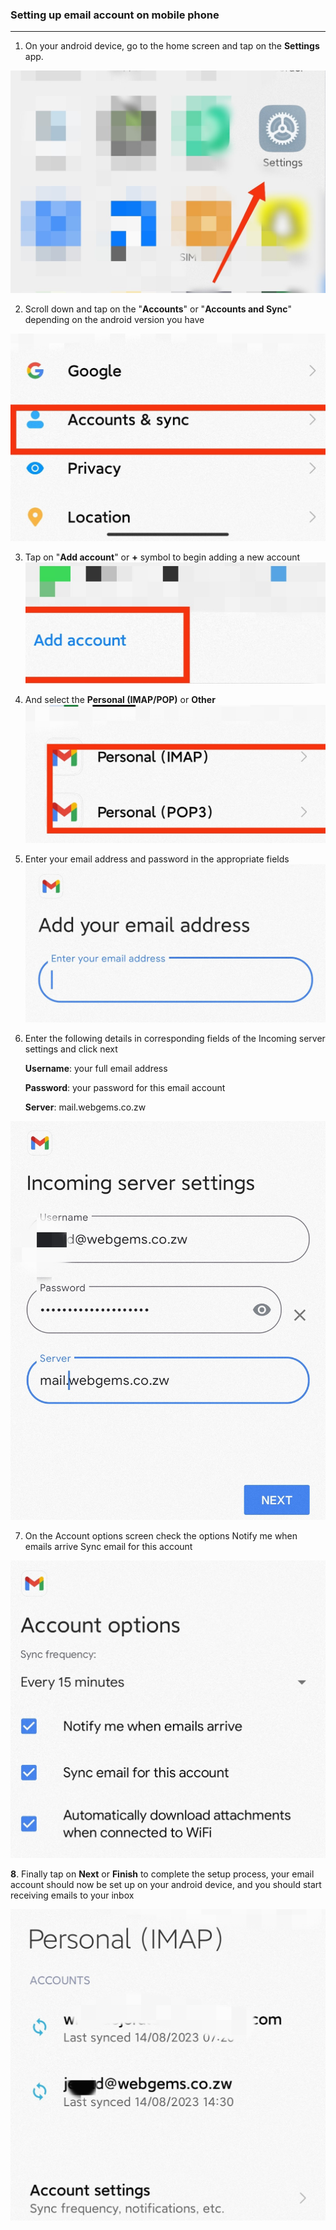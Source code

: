 ### Setting up email account on mobile phone

---

1. On your android device, go to the home screen and tap on the **Settings** app.
   
![](mobile1.jpg)
   
2. Scroll down and tap on the "**Accounts**" or "**Accounts and Sync**" depending on the android version you have
   
![](mobile2.jpg)
   
3. Tap on "**Add account**" or **+** symbol to begin adding a new account 
![](mobile3.jpg)
   
4. And select the **Personal (IMAP/POP)** or **Other**
![](mobile4.jpg)
   
5. Enter your email address and password in the appropriate fields 
![](mobile5.jpg)
   
6. Enter the following details in corresponding fields of the Incoming server settings and click next
   
    **Username**: your full email address

    **Password**: your password for this email account

    **Server**: mail.webgems.co.zw

![](mobile6.jpg)


7. On the Account options screen check the options
   Notify me when emails arrive
   Sync email for this account
       
![](mobile7.jpg)

**8**. Finally tap on **Next** or **Finish** to complete the setup process, your email account should now be set up on your android device, and you should start receiving emails to your inbox

![](mobile8.jpg)